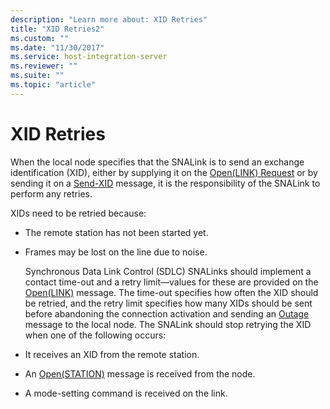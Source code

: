 ```yaml
---
description: "Learn more about: XID Retries"
title: "XID Retries2"
ms.custom: ""
ms.date: "11/30/2017"
ms.service: host-integration-server
ms.reviewer: ""
ms.suite: ""
ms.topic: "article"
---
```

# XID Retries
When the local node specifies that the SNALink is to send an exchange identification (XID), either by supplying it on the [Open(LINK) Request](./open-link-request1.md) or by sending it on a [Send-XID](./send-xid1.md) message, it is the responsibility of the SNALink to perform any retries.  

 XIDs need to be retried because:  

- The remote station has not been started yet.  

- Frames may be lost on the line due to noise.  

  Synchronous Data Link Control (SDLC) SNALinks should implement a contact time-out and a retry limit—values for these are provided on the [Open(LINK)](./open-link-1.md) message. The time-out specifies how often the XID should be retried, and the retry limit specifies how many XIDs should be sent before abandoning the connection activation and sending an [Outage](./outage2.md) message to the local node. The SNALink should stop retrying the XID when one of the following occurs:  

- It receives an XID from the remote station.  

- An [Open(STATION)](./open-station-1.md) message is received from the node.  

- A mode-setting command is received on the link.
